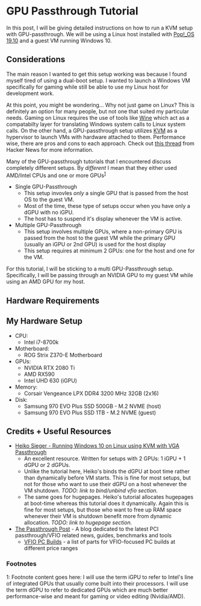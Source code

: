 # GPU Passthrough Tutorial

In this post, I will be giving detailed instructions on how to run a KVM setup with GPU-passthrough. We will be using a Linux host installed with [Pop!\_OS 19.10](https://system76.com/pop) and a guest VM running Windows 10.

## Considerations

The main reason I wanted to get this setup working was because I found myself tired of using a dual-boot setup. I wanted to launch a Windows VM specifically for gaming while still be able to use my Linux host for development work.

At this point, you might be wondering... Why not just game on Linux? This is definitely an option for many people, but not one that suited my particular needs. Gaming on Linux requires the use of tools like [Wine](https://en.wikipedia.org/wiki/Wine_(software)) which act as a compatabilty layer for translating Windows system calls to Linux system calls. On the other hand, a GPU-passthrough setup utilizes [KVM](https://en.wikipedia.org/wiki/Kernel-based_Virtual_Machine) as a hypervisor to launch VMs with hardware attached to them. Performance wise, there are pros and cons to each approach. Check out [this thread](https://news.ycombinator.com/item?id=18328323) from Hacker News for more information.

Many of the GPU-passthrough tutorials that I encountered discuss completely different setups. By *different* I mean that they either used AMD/Intel CPUs and one or more GPUs<sup>[1](#footnote1)</sup>
 
    
- Single GPU-Passthrough
    - This setup invovles *only* a single GPU that is passed from the host OS to the guest VM.
    - Most of the time, these type of setups occur when you have only a dGPU with no iGPU.
    - The host has to suspend it's display whenever the VM is active.
- Multiple GPU-Passthrough
    - This setup involves multiple GPUs, where a non-primary GPU is passed from the host to the guest VM while the primary GPU (usually an iGPU or 2nd GPU) is used for the host display
    - This setup requires at minimum 2 GPUs: one for the host and one for the VM.

For this tutorial, I will be sticking to a multi GPU-Passthrough setup. Specifically, I will be passing through an NVIDIA GPU to my guest VM while using an AMD GPU for my host.

## Hardware Requirements

## My Hardware Setup
- CPU:
    - Intel i7-8700k
- Motherboard:
    - ROG Strix Z370-E Motherboard
- GPUs:
    - NVIDIA RTX 2080 Ti
    - AMD RX590
    - Intel UHD 630 (iGPU)
- Memory:
    - Corsair Vengeance LPX DDR4 3200 MHz 32GB (2x16)
- Disk:
    - Samsung 970 EVO Plus SSD 500GB - M.2 NVME (host)
    - Samsung 970 EVO Plus SSD 1TB - M.2 NVME (guest)

## Credits + Useful Resources

- [Heiko Sieger - Running Windows 10 on Linux using KVM with VGA Passthrough](https://heiko-sieger.info/running-windows-10-on-linux-using-kvm-with-vga-passthrough)
    - An excellent resource. Written for setups with 2 GPUs: 1 iGPU + 1 dGPU or 2 dGPUs. 
    - Unlike the tutorial here, Heiko's binds the dGPU at boot time rather than dynamically before VM starts. This is fine for most setups, but not for those who want to use their dGPU on a host whenever the VM shutdown. *TODO: link to bind/unbind vfio section.*
    - The same goes for hugepages. Heiko's tutorial allocates hugepages at boot-time whereas this tutorial does it dynamically. Again this is fine for most setups, but those who want to free up RAM space whenever their VM is shutdown benefit more from dynamic allocation. *TODO: link to hugepage section.*
- [The Passthrough Post](https://passthroughpo.st/) - A blog dedicated to the latest PCI passthrough/VFIO related news, guides, benchmarks and tools
    - [VFIO PC Builds](https://passthroughpo.st/vfio-increments/) - a list of parts for VFIO-focused PC builds at different price ranges

### Footnotes
<a name="footnote1">1</a>: Footnote content goes here: I will use the term iGPU to refer to Intel's line of integrated GPUs that usually come built into their processors. I will use the term dGPU to refer to dedicated GPUs which are much better performance-wise and meant for gaming or video editing (Nvidia/AMD).
